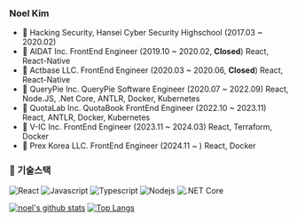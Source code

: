 ### Noel Kim
- :school: Hacking Security, Hansei Cyber Security Highschool (2017.03 ~ 2020.02)
- :office: AIDAT Inc. FrontEnd Engineer (2019.10 ~ 2020.02, **Closed**) React, React-Native
- :office: Actbase LLC. FrontEnd Engineer (2020.03 ~ 2020.06, **Closed**) React, React-Native
- :office: QueryPie Inc. QueryPie Software Engineer (2020.07 ~ 2022.09) React, Node.JS, .Net Core, ANTLR, Docker, Kubernetes
- :office: QuotaLab Inc. QuotaBook FrontEnd Engineer (2022.10 ~ 2023.11) React, ANTLR, Docker, Kubernetes
- :office: V-IC Inc. FrontEnd Engineer (2023.11 ~ 2024.03) React, Terraform, Docker
- :office: Prex Korea LLC. FrontEnd Engineer (2024.11 ~ ) React, Docker

### 🔭 기술스택
![React](https://img.shields.io/badge/-React-61DAFB?logo=react&logoColor=white&style=flat)
![Javascript](https://img.shields.io/badge/Javascript-FFE400?logo=javascript&logoColor=white&style=flat)
![Typescript](https://img.shields.io/badge/Typescript-0054FF?logo=typescript&logoColor=white&style=flat)
![Nodejs](https://img.shields.io/badge/Node.js-43853d?logo=node.js&logoColor=white&style=flat)
![.NET Core](https://img.shields.io/badge/-.NET%20Core-512BD4?logo=dotnet&logoColor=white&style=flat)

[![noel's github stats](https://github-readme-stats.vercel.app/api?username=nnnnoel)](https://github.com/nnnnoel)
[![Top Langs](https://github-readme-stats.vercel.app/api/top-langs/?username=nnnnoel&layout=compact)](https://github.com/nnnnoel)
